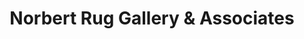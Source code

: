 ---
title: "Norbert Rug Gallery & Associates"
url: /pasadena/norbert-rug-gallery-and-associates/
shop: furniture
---